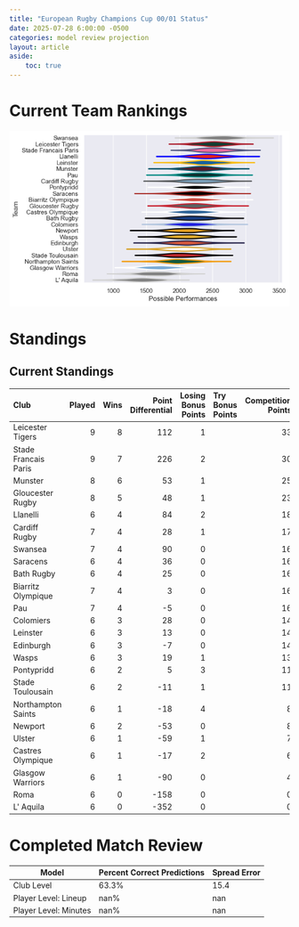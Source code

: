 ```yaml
---  
title: "European Rugby Champions Cup 00/01 Status"  
date: 2025-07-28 6:00:00 -0500  
categories: model review projection  
layout: article  
aside:  
    toc: true  
---
```

# Current Team Rankings


![Club Rankings](plots/rankings_European_Rugby_Champions_Cup_0001.png)
# Standings

## Current Standings


| Club                 |   Played |   Wins |   Point Differential |   Losing Bonus Points | Try Bonus Points   |   Competition Points |
|:---------------------|---------:|-------:|---------------------:|----------------------:|:-------------------|---------------------:|
| Leicester Tigers     |        9 |      8 |                  112 |                     1 |                    |                   33 |
| Stade Francais Paris |        9 |      7 |                  226 |                     2 |                    |                   30 |
| Munster              |        8 |      6 |                   53 |                     1 |                    |                   25 |
| Gloucester Rugby     |        8 |      5 |                   48 |                     1 |                    |                   23 |
| Llanelli             |        6 |      4 |                   84 |                     2 |                    |                   18 |
| Cardiff Rugby        |        7 |      4 |                   28 |                     1 |                    |                   17 |
| Swansea              |        7 |      4 |                   90 |                     0 |                    |                   16 |
| Saracens             |        6 |      4 |                   36 |                     0 |                    |                   16 |
| Bath Rugby           |        6 |      4 |                   25 |                     0 |                    |                   16 |
| Biarritz Olympique   |        7 |      4 |                    3 |                     0 |                    |                   16 |
| Pau                  |        7 |      4 |                   -5 |                     0 |                    |                   16 |
| Colomiers            |        6 |      3 |                   28 |                     0 |                    |                   14 |
| Leinster             |        6 |      3 |                   13 |                     0 |                    |                   14 |
| Edinburgh            |        6 |      3 |                   -7 |                     0 |                    |                   14 |
| Wasps                |        6 |      3 |                   19 |                     1 |                    |                   13 |
| Pontypridd           |        6 |      2 |                    5 |                     3 |                    |                   11 |
| Stade Toulousain     |        6 |      2 |                  -11 |                     1 |                    |                   11 |
| Northampton Saints   |        6 |      1 |                  -18 |                     4 |                    |                    8 |
| Newport              |        6 |      2 |                  -53 |                     0 |                    |                    8 |
| Ulster               |        6 |      1 |                  -59 |                     1 |                    |                    7 |
| Castres Olympique    |        6 |      1 |                  -17 |                     2 |                    |                    6 |
| Glasgow Warriors     |        6 |      1 |                  -90 |                     0 |                    |                    4 |
| Roma                 |        6 |      0 |                 -158 |                     0 |                    |                    0 |
| L' Aquila            |        6 |      0 |                 -352 |                     0 |                    |                    0 |



# Completed Match Review


| Model | Percent Correct Predictions | Spread Error |
| ------ | ------ | ------ |
| Club Level | 63.3% | 15.4 |
| Player Level: Lineup | nan% | nan |
| Player Level: Minutes | nan% | nan |

